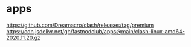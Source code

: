 # apps
https://github.com/Dreamacro/clash/releases/tag/premium
https://cdn.jsdelivr.net/gh/fastnodclub/apps@main/clash-linux-amd64-2020.11.20.gz
